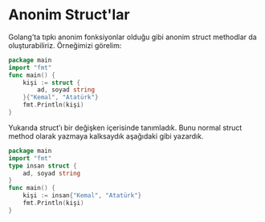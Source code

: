 # Anonim Struct'lar

Golang’ta tıpkı anonim fonksiyonlar olduğu gibi anonim struct methodlar da oluşturabiliriz. Örneğimizi görelim:

```go
package main
import "fmt"
func main() {
    kişi := struct {
        ad, soyad string
    }{"Kemal", "Atatürk"}
    fmt.Println(kişi)
}
```

Yukarıda struct’ı bir değişken içerisinde tanımladık. Bunu normal struct method olarak yazmaya kalksaydık aşağıdaki gibi yazardık.

```go
package main
import "fmt"
type insan struct {
    ad, soyad string
}
func main() {
    kişi := insan{"Kemal", "Atatürk"}
    fmt.Println(kişi)
}
```

